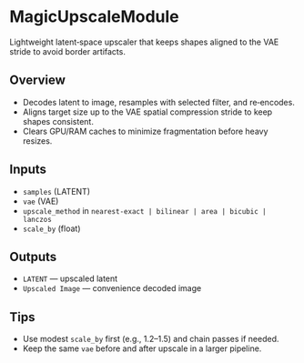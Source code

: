 # MagicUpscaleModule

Lightweight latent‑space upscaler that keeps shapes aligned to the VAE stride to avoid border artifacts.

## Overview
- Decodes latent to image, resamples with selected filter, and re‑encodes.
- Aligns target size up to the VAE spatial compression stride to keep shapes consistent.
- Clears GPU/RAM caches to minimize fragmentation before heavy resizes.

## Inputs
- `samples` (LATENT)
- `vae` (VAE)
- `upscale_method` in `nearest-exact | bilinear | area | bicubic | lanczos`
- `scale_by` (float)

## Outputs
- `LATENT` — upscaled latent
- `Upscaled Image` — convenience decoded image

## Tips
- Use modest `scale_by` first (e.g., 1.2–1.5) and chain passes if needed.
- Keep the same `vae` before and after upscale in a larger pipeline.

